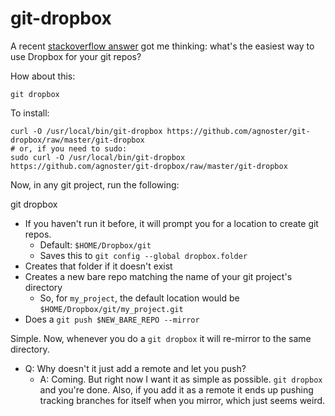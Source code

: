 # git-dropbox

A recent [stackoverflow answer] got me thinking: what's the easiest way to use Dropbox for your git repos?

How about this:

    git dropbox

To install:

    curl -O /usr/local/bin/git-dropbox https://github.com/agnoster/git-dropbox/raw/master/git-dropbox
    # or, if you need to sudo:
    sudo curl -O /usr/local/bin/git-dropbox https://github.com/agnoster/git-dropbox/raw/master/git-dropbox

Now, in any git project, run the following:

  git dropbox

- If you haven't run it before, it will prompt you for a location to create git repos.
  - Default: `$HOME/Dropbox/git`
  - Saves this to `git config --global dropbox.folder`
- Creates that folder if it doesn't exist
- Creates a new bare repo matching the name of your git project's directory
  - So, for `my_project`, the default location would be `$HOME/Dropbox/git/my_project.git`
- Does a `git push $NEW_BARE_REPO --mirror`

Simple. Now, whenever you do a `git dropbox` it will re-mirror to the same directory.

- Q: Why doesn't it just add a remote and let you push?
  - A: Coming. But right now I want it as simple as possible. `git dropbox` and you're done. Also, if you add it as a remote it ends up pushing tracking branches for itself when you mirror, which just seems weird.

[stackoverflow answer]: http://stackoverflow.com/questions/1960799/using-gitdropbox-together-effectively/1961515#1961515

